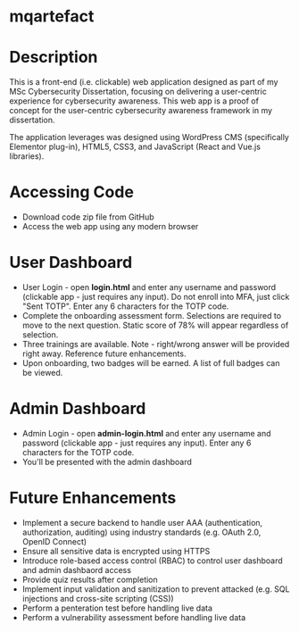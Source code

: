 # mqartefact

# Description
This is a front-end (i.e. clickable) web application designed as part of my MSc Cybersecurity Dissertation, focusing on delivering a user-centric experience for cybersecurity awareness. This web app is a proof of concept for the user-centric cybersecurity awareness framework in my dissertation.

The application leverages was designed using WordPress CMS (specifically Elementor plug-in), HTML5, CSS3, and JavaScript (React and Vue.js libraries).

# Accessing Code
- Download code zip file from GitHub 
- Access the web app using any modern browser

# User Dashboard
- User Login - open **login.html** and enter any username and password (clickable app - just requires any input). Do not enroll into MFA, just click "Sent TOTP". Enter any 6 characters for the TOTP code.
- Complete the onboarding assessment form. Selections are required to move to the next question. Static score of 78% will appear regardless of selection.
- Three trainings are available. Note - right/wrong answer will be provided right away. Reference future enhancements.
- Upon onboarding, two badges will be earned. A list of full badges can be viewed.

# Admin Dashboard
-  Admin Login - open **admin-login.html** and enter any username and password (clickable app - just requires any input). Enter any 6 characters for the TOTP code.
-  You'll be presented with the admin dashboard

# Future Enhancements
- Implement a secure backend to handle user AAA (authentication, authorization, auditing) using industry standards (e.g. OAuth 2.0, OpenID Connect)
- Ensure all sensitive data is encrypted using HTTPS
- Introduce role-based access control (RBAC) to control user dashboard and admin dashbaord access
- Provide quiz results after completion
- Implement input validation and sanitization to prevent attacked (e.g. SQL injections and cross-site scripting (CSS))
- Perform a penteration test before handling live data
- Perform a vulnerability assessment before handling live data
